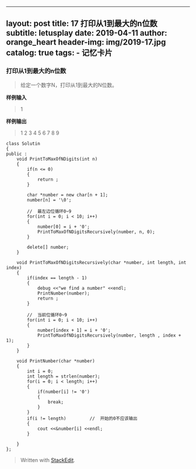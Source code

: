 
---
layout:     post
title:      17 打印从1到最大的n位数
subtitle:   letusplay
date:       2019-04-11
author:     orange_heart
header-img: img/2019-17.jpg
catalog: true
tags:
    - 记忆卡片
---

### 打印从1到最大的n位数

> 给定一个数字N，打印从1到最大的N位数。

**样例输入**

> 1

**样例输出**

> 1 2 3 4 5 6 7 8 9

```objc
class Solutin
{
public :
    void PrintToMaxOfNDigits(int n)
    {
        if(n <= 0)
        {
            return ;
        }

        char *number = new char[n + 1];
        number[n] = '\0';

        //  最左边位循环0~9
        for(int i = 0; i < 10; i++)
        {
            number[0] = i + '0';
            PrintToMaxOfNDigitsRecursively(number, n, 0);
        }

        delete[] number;
    }

    void PrintToMaxOfNDigitsRecursively(char *number, int length, int index)
    {
        if(index == length - 1)
        {
            debug <<"we find a number" <<endl;
            PrintNumber(number);
            return ;
        }

        //  当前位循环0~9
        for(int i = 0; i < 10; i++)
        {
            number[index + 1] = i + '0';
            PrintToMaxOfNDigitsRecursively(number, length , index + 1);
        }
    }

    void PrintNumber(char *number)
    {
        int i = 0;
        int length = strlen(number);
        for(i = 0; i < length; i++)
        {
            if(number[i] != '0')
            {
                break;
            }
        }
        if(i != length)         //  开始的0不应该输出
        {
            cout <<&number[i] <<endl;
        }

    }
};
```


> Written with [StackEdit](https://stackedit.io/).
<!--stackedit_data:
eyJoaXN0b3J5IjpbLTEyODc2NDQ0NjEsNTA4Nzc4ODQ2LC03Nz
g5MzU0MjMsMTEzNTAyMTc1OF19
-->